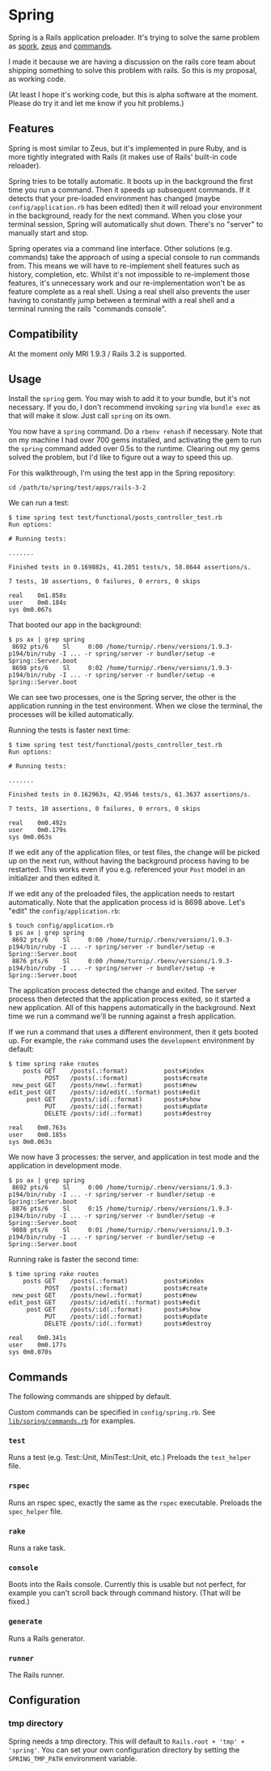 # Spring

Spring is a Rails application preloader. It's trying to solve the same
problem as [spork](https://github.com/sporkrb/spork),
[zeus](https://github.com/burke/zeus) and
[commands](https://github.com/rails/commands).

I made it because we are having a discussion on the rails core team
about shipping something to solve this problem with rails. So this is my
proposal, as working code.

(At least I hope it's working code, but this is alpha software at the
moment. Please do try it and let me know if you hit problems.)

## Features

Spring is most similar to Zeus, but it's implemented in pure Ruby, and
is more tightly integrated with Rails (it makes use of Rails' built-in
code reloader).

Spring tries to be totally automatic.
It boots up in the background the first time you run a
command. Then it speeds up subsequent commands. If it detects that your
pre-loaded environment has changed (maybe `config/application.rb` has
been edited) then it will reload your environment in the background,
ready for the next command. When you close your terminal session, Spring
will automatically shut down. There's no "server" to manually start and
stop.

Spring operates via a command line interface. Other solutions (e.g.
commands) take the approach of using a special console to run commands
from. This means we will have to re-implement shell features such as
history, completion, etc. Whilst it's not impossible to re-implement
those features, it's unnecessary work and our re-implementation
won't be as feature complete as a real shell. Using a real shell also
prevents the user having to constantly jump between a terminal with a
real shell and a terminal running the rails "commands console".

## Compatibility

At the moment only MRI 1.9.3 / Rails 3.2 is supported.

## Usage

Install the `spring` gem. You may wish to add it to your bundle, but
it's not necessary. If you do, I don't recommend invoking `spring`
via `bundle exec` as that will make it slow. Just call `spring`
on its own.

You now have a `spring` command. Do a `rbenv rehash` if necessary. Note
that on my machine I had over 700 gems installed, and activating the gem
to run the `spring` command added over 0.5s to the runtime. Clearing out
my gems solved the problem, but I'd like to figure out a way to speed
this up.

For this walkthrough, I'm using the test app in the Spring repository:

```
cd /path/to/spring/test/apps/rails-3-2
```

We can run a test:

```
$ time spring test test/functional/posts_controller_test.rb
Run options:

# Running tests:

.......

Finished tests in 0.169882s, 41.2051 tests/s, 58.8644 assertions/s.

7 tests, 10 assertions, 0 failures, 0 errors, 0 skips

real	0m1.858s
user	0m0.184s
sys	0m0.067s
```

That booted our app in the background:

```
$ ps ax | grep spring
 8692 pts/6    Sl     0:00 /home/turnip/.rbenv/versions/1.9.3-p194/bin/ruby -I ... -r spring/server -r bundler/setup -e Spring::Server.boot
 8698 pts/6    Sl     0:02 /home/turnip/.rbenv/versions/1.9.3-p194/bin/ruby -I ... -r spring/server -r bundler/setup -e Spring::Server.boot
```

We can see two processes, one is the Spring server, the other is the
application running in the test environment. When we close the terminal,
the processes will be killed automatically.

Running the tests is faster next time:

```
$ time spring test test/functional/posts_controller_test.rb
Run options:

# Running tests:

.......

Finished tests in 0.162963s, 42.9546 tests/s, 61.3637 assertions/s.

7 tests, 10 assertions, 0 failures, 0 errors, 0 skips

real	0m0.492s
user	0m0.179s
sys	0m0.063s
```

If we edit any of the application files, or test files, the change will
be picked up on the next run, without having the background process
having to be restarted. This works even if you e.g. referenced your
`Post` model in an initializer and then edited it.

If we edit any of the preloaded files, the application needs to restart
automatically. Note that the application process id is 8698 above. Let's
"edit" the `config/application.rb`:

```
$ touch config/application.rb
$ ps ax | grep spring
 8692 pts/6    Sl     0:00 /home/turnip/.rbenv/versions/1.9.3-p194/bin/ruby -I ... -r spring/server -r bundler/setup -e Spring::Server.boot
 8876 pts/6    Sl     0:00 /home/turnip/.rbenv/versions/1.9.3-p194/bin/ruby -I ... -r spring/server -r bundler/setup -e Spring::Server.boot
```

The application process detected the change and exited. The server process
then detected that the application process exited, so it started a new application.
All of this happens automatically in the background. Next time we run a
command we'll be running against a fresh application.

If we run a command that uses a different environment, then it gets
booted up. For example, the `rake` command uses the `development`
environment by default:

```
$ time spring rake routes
    posts GET    /posts(.:format)          posts#index
          POST   /posts(.:format)          posts#create
 new_post GET    /posts/new(.:format)      posts#new
edit_post GET    /posts/:id/edit(.:format) posts#edit
     post GET    /posts/:id(.:format)      posts#show
          PUT    /posts/:id(.:format)      posts#update
          DELETE /posts/:id(.:format)      posts#destroy

real	0m0.763s
user	0m0.185s
sys	0m0.063s
```

We now have 3 processes: the server, and application in test mode and
the application in development mode.

```
$ ps ax | grep spring
 8692 pts/6    Sl     0:00 /home/turnip/.rbenv/versions/1.9.3-p194/bin/ruby -I ... -r spring/server -r bundler/setup -e Spring::Server.boot
 8876 pts/6    Sl     0:15 /home/turnip/.rbenv/versions/1.9.3-p194/bin/ruby -I ... -r spring/server -r bundler/setup -e Spring::Server.boot
 9088 pts/6    Sl     0:01 /home/turnip/.rbenv/versions/1.9.3-p194/bin/ruby -I ... -r spring/server -r bundler/setup -e Spring::Server.boot
```

Running rake is faster the second time:

```
$ time spring rake routes
    posts GET    /posts(.:format)          posts#index
          POST   /posts(.:format)          posts#create
 new_post GET    /posts/new(.:format)      posts#new
edit_post GET    /posts/:id/edit(.:format) posts#edit
     post GET    /posts/:id(.:format)      posts#show
          PUT    /posts/:id(.:format)      posts#update
          DELETE /posts/:id(.:format)      posts#destroy

real	0m0.341s
user	0m0.177s
sys	0m0.070s
```

## Commands

The following commands are shipped by default.

Custom commands can be specified in `config/spring.rb`. See
[`lib/spring/commands.rb`](https://github.com/jonleighton/spring/blob/master/lib/spring/commands.rb)
for examples.

### `test`

Runs a test (e.g. Test::Unit, MiniTest::Unit, etc.) Preloads the `test_helper` file.

### `rspec`

Runs an rspec spec, exactly the same as the `rspec` executable. Preloads
the `spec_helper` file.

### `rake`

Runs a rake task.

### `console`

Boots into the Rails console. Currently this is usable but not perfect,
for example you can't scroll back through command history. (That will be
fixed.)

### `generate`

Runs a Rails generator.

### `runner`

The Rails runner.

## Configuration

### tmp directory

Spring needs a tmp directory. This will default to `Rails.root + 'tmp' + 'spring'`.
You can set your own configuration directory by setting the `SPRING_TMP_PATH` environment variable.
